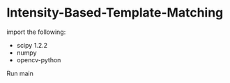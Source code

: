 # Intensity-Based-Template-Matching
import the following:
- scipy 1.2.2
- numpy
- opencv-python

Run main